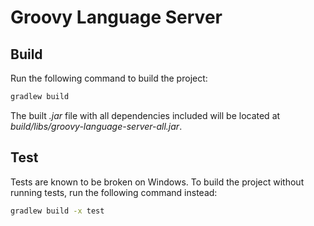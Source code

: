# Groovy Language Server

## Build

Run the following command to build the project:

``` sh
gradlew build
```

The built *.jar* file with all dependencies included will be located at *build/libs/groovy-language-server-all.jar*.

## Test

Tests are known to be broken on Windows. To build the project without running tests, run the following command instead:

``` sh
gradlew build -x test
```